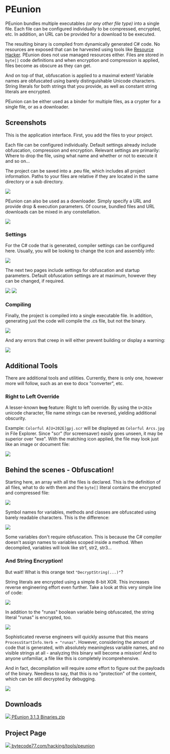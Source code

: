 # PEunion

PEunion bundles multiple executables *(or any other file type)* into a single
file. Each file can be configured individually to be compressed, encrypted, etc.
In addition, an URL can be provided for a download to be executed.

The resulting binary is compiled from dynamically generated C# code. No
resources are exposed that can be harvested using tools like
[Resource Hacker](http://www.angusj.com/resourcehacker/). PEunion does not use
managed resources either. Files are stored in `byte[]` code definitions and when
encryption and compression is applied, files become as obscure as they can get.

And on top of that, obfuscation is applied to a maximal extent! Variable names
are obfuscated using barely distinguishable Unicode characters. String literals
for both strings that you provide, as well as constant string literals are
encrypted.

PEunion can be either used as a binder for multiple files, as a crypter for a
single file, or as a downloader.

## Screenshots

This is the application interface. First, you add the files to your project.

Each file can be configured individually. Default settings already include
obfuscation, compression and encryption. Relevant settings are primarily: Where
to drop the file, using what name and whether or not to execute it and so on...

The project can be saved into a .peu file, which includes all project
information. Paths to your files are relative if they are located in the same
directory or a sub directory.

[![](https://bytecode77.com/images/sites/hacking/tools/peunion/001.png)](https://bytecode77.com/images/sites/hacking/tools/peunion/001.png)

PEunion can also be used as a downloader. Simply specify a URL and provide
drop & execution parameters. Of course, bundled files and URL downloads can be
mixed in any constellation.

[![](https://bytecode77.com/images/sites/hacking/tools/peunion/002.png)](https://bytecode77.com/images/sites/hacking/tools/peunion/002.png)

### Settings

For the C# code that is generated, compiler settings can be configured here.
Usually, you will be looking to change the icon and assembly info:

[![](https://bytecode77.com/images/sites/hacking/tools/peunion/003.png)](https://bytecode77.com/images/sites/hacking/tools/peunion/003.png)

The next two pages include settings for obfuscation and startup parameters.
Default obfuscation settings are at maximum, however they can be changed, if
required.

[![](https://bytecode77.com/cache/thumbs/?path=images/sites/hacking/tools/peunion/003.png&height=250)](https://bytecode77.com/images/sites/hacking/tools/peunion/003.png)
[![](https://bytecode77.com/cache/thumbs/?path=images/sites/hacking/tools/peunion/004.png&height=250)](https://bytecode77.com/images/sites/hacking/tools/peunion/004.png)

### Compiling

Finally, the project is compiled into a single executable file. In addition,
generating just the code will compile the .cs file, but not the binary.

[![](https://bytecode77.com/images/sites/hacking/tools/peunion/006.png)](https://bytecode77.com/images/sites/hacking/tools/peunion/006.png)

And any errors that creep in will either prevent building or display a warning:

[![](https://bytecode77.com/images/sites/hacking/tools/peunion/007.png)](https://bytecode77.com/images/sites/hacking/tools/peunion/007.png)

## Additional Tools

There are additional tools and utilities. Currently, there is only one, however
more will follow, such as an exe to docx "converter", etc.

### Right to Left Override

A lesser-known ~~bug~~ feature: Right to left override. By using the `U+202e`
unicode character, file name strings can be reversed, yielding additional
obscurity.

Example: `Colorful A[U+202E]gpj.scr` will be displayed as `Colorful Arcs.jpg` in
File Explorer. Since "scr" (for screensaver) easily goes unseen, it may be
superior over "exe". With the matching icon applied, the file may look just like
an image or document file:

[![](https://bytecode77.com/images/sites/hacking/tools/peunion/008.png)](https://bytecode77.com/images/sites/hacking/tools/peunion/008.png)

## Behind the scenes - Obfuscation!

Starting here, an array with all the files is declared. This is the definition
of all files, what to do with them and the `byte[]` literal contains the
encrypted and compressed file:

[![](https://bytecode77.com/images/sites/hacking/tools/peunion/code1.png)](https://bytecode77.com/images/sites/hacking/tools/peunion/code1.png)

Symbol names for variables, methods and classes are obfuscated using barely
readable characters. This is the difference:

[![](https://bytecode77.com/images/sites/hacking/tools/peunion/code2.gif)](https://bytecode77.com/images/sites/hacking/tools/peunion/code2.gif)

Some variables don't require obfuscation. This is because the C# compiler
doesn't assign names to variables scoped inside a method. When decompiled,
variables will look like str1, str2, str3...

### And String Encryption!

But wait! What is this orange text `"DecryptString(...)"`?

String literals are encrypted using a simple 8-bit XOR. This increases reverse
engineering effort even further. Take a look at this very simple line of code:

[![](https://bytecode77.com/images/sites/hacking/tools/peunion/code3.png)](https://bytecode77.com/images/sites/hacking/tools/peunion/code3.png)

In addition to the "runas" boolean variable being obfuscated, the string literal "runas" is encrypted, too.

[![](https://bytecode77.com/images/sites/hacking/tools/peunion/code4.png)](https://bytecode77.com/images/sites/hacking/tools/peunion/code4.png)

Sophisticated reverse engineers will quickly assume that this means
`ProcessStartInfo.Verb = "runas"`. However, considering the amount of code that
is generated, with absolutely meaningless variable names, and no visible strings
at all - analyzing this binary will become a mission! And to anyone unfamiliar,
a file like this is completely incomprehensive.

And in fact, decompilation will require *some* effort to figure out the payloads
of the binary. Needless to say, that this is no "protection" of the content,
which can be still decrypted by debugging.

[![](https://bytecode77.com/images/sites/hacking/tools/peunion/code5.png)](https://bytecode77.com/images/sites/hacking/tools/peunion/code5.png)

## Downloads

[![](https://bytecode77.com/images/shared/fileicons/zip.png) PEunion 3.1.3 Binaries.zip](https://bytecode77.com/downloads/hacking/tools/PEunion%203.1.3%20Binaries.zip)

## Project Page

[![](https://bytecode77.com/images/shared/favicon16.png) bytecode77.com/hacking/tools/peunion](https://bytecode77.com/hacking/tools/peunion)